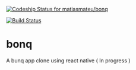 [![Codeship Status for matiasmateu/bonq](https://app.codeship.com/projects/94127880-3c29-0137-78d7-1ec925f1903d/status?branch=master)](https://app.codeship.com/projects/334506)

[![Build Status](https://travis-ci.com/matiasmateu/bonq.svg?branch=master)](https://travis-ci.com/matiasmateu/bonq)

# bonq
A bunq app clone using react native ( In progress )

